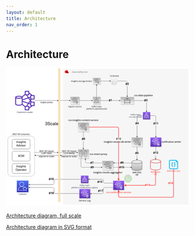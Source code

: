 ```yaml
---
layout: default
title: Architecture
nav_order: 1
---
```


# Architecture

![architecture_diagram.png](images/architecture_diagram.png)

[Architecture diagram, full scale](images/architecture_diagram.png)

[Architecture diagram in SVG format](images/architecture_diagram.svg)
